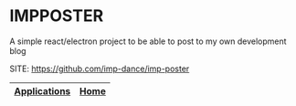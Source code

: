 # IMPPOSTER
 
 A simple react/electron project to be able to post to my own development blog
 
 SITE: https://github.com/imp-dance/imp-poster

 | [Applications](https://portable-linux-apps.github.io/apps.html) | [Home](https://portable-linux-apps.github.io)
 | --- | --- |
